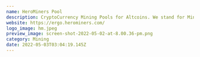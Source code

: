 ```yaml
---
name: HeroMiners Pool
description: CryptoCurrency Mining Pools for Altcoins. We stand for Miners!
website: https://ergo.herominers.com/
logo_image: hm.jpeg
preview_image: screen-shot-2022-05-02-at-8.00.36-pm.png
category: Mining
date: 2022-05-03T03:04:19.145Z
---
```


